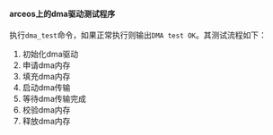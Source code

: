 #### arceos上的dma驱动测试程序
执行`dma_test`命令，如果正常执行则输出`DMA test OK`。其测试流程如下：
1. 初始化dma驱动
2. 申请dma内存
3. 填充dma内存
4. 启动dma传输
5. 等待dma传输完成
6. 校验dma内存
7. 释放dma内存